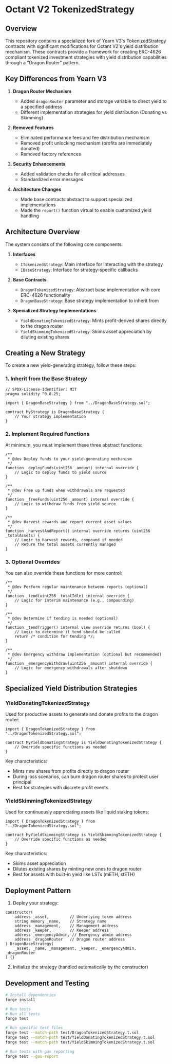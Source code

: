 # Octant V2 TokenizedStrategy

## Overview

This repository contains a specialized fork of Yearn V3's TokenizedStrategy contracts with significant modifications for Octant V2's yield distribution mechanism. These contracts provide a framework for creating ERC-4626 compliant tokenized investment strategies with yield distribution capabilities through a "Dragon Router" pattern.

## Key Differences from Yearn V3

1. **Dragon Router Mechanism**
   - Added `dragonRouter` parameter and storage variable to direct yield to a specified address
   - Different implementation strategies for yield distribution (Donating vs Skimming)

2. **Removed Features**
   - Eliminated performance fees and fee distribution mechanism
   - Removed profit unlocking mechanism (profits are immediately donated)
   - Removed factory references

3. **Security Enhancements**
   - Added validation checks for all critical addresses
   - Standardized error messages

4. **Architecture Changes**
   - Made base contracts abstract to support specialized implementations
   - Made the `report()` function virtual to enable customized yield handling

## Architecture Overview

The system consists of the following core components:

1. **Interfaces**
   - `ITokenizedStrategy`: Main interface for interacting with the strategy
   - `IBaseStrategy`: Interface for strategy-specific callbacks

2. **Base Contracts**
   - `DragonTokenizedStrategy`: Abstract base implementation with core ERC-4626 functionality
   - `DragonBaseStrategy`: Base strategy implementation to inherit from

3. **Specialized Strategy Implementations**
   - `YieldDonatingTokenizedStrategy`: Mints profit-derived shares directly to the dragon router
   - `YieldSkimmingTokenizedStrategy`: Skims asset appreciation by diluting existing shares

## Creating a New Strategy

To create a new yield-generating strategy, follow these steps:

### 1. Inherit from the Base Strategy

```solidity
// SPDX-License-Identifier: MIT
pragma solidity ^0.8.25;

import { DragonBaseStrategy } from "../DragonBaseStrategy.sol";

contract MyStrategy is DragonBaseStrategy {
    // Your strategy implementation
}
```

### 2. Implement Required Functions

At minimum, you must implement these three abstract functions:

```solidity
/**
 * @dev Deploy funds to your yield-generating mechanism
 */
function _deployFunds(uint256 _amount) internal override {
    // Logic to deploy funds to yield source
}

/**
 * @dev Free up funds when withdrawals are requested
 */
function _freeFunds(uint256 _amount) internal override {
    // Logic to withdraw funds from yield source
}

/**
 * @dev Harvest rewards and report current asset values
 */
function _harvestAndReport() internal override returns (uint256 _totalAssets) {
    // Logic to harvest rewards, compound if needed
    // Return the total assets currently managed
}
```

### 3. Optional Overrides

You can also override these functions for more control:

```solidity
/**
 * @dev Perform regular maintenance between reports (optional)
 */
function _tend(uint256 _totalIdle) internal override {
    // Logic for interim maintenance (e.g., compounding)
}

/**
 * @dev Determine if tending is needed (optional)
 */
function _tendTrigger() internal view override returns (bool) {
    // Logic to determine if tend should be called
    return /* condition for tending */;
}

/**
 * @dev Emergency withdraw implementation (optional but recommended)
 */
function _emergencyWithdraw(uint256 _amount) internal override {
    // Logic for emergency withdrawals after shutdown
}
```

## Specialized Yield Distribution Strategies

### YieldDonatingTokenizedStrategy

Used for productive assets to generate and donate profits to the dragon router:

```solidity
import { DragonTokenizedStrategy } from "../DragonTokenizedStrategy.sol";

contract MyYieldDonatingStrategy is YieldDonatingTokenizedStrategy {
    // Override specific functions as needed
}
```

Key characteristics:
- Mints new shares from profits directly to dragon router
- During loss scenarios, can burn dragon router shares to protect user principal
- Best for strategies with discrete profit events

### YieldSkimmingTokenizedStrategy

Used for continuously appreciating assets like liquid staking tokens:

```solidity
import { DragonTokenizedStrategy } from "../DragonTokenizedStrategy.sol";

contract MyYieldSkimmingStrategy is YieldSkimmingTokenizedStrategy {
    // Override specific functions as needed
}
```

Key characteristics:
- Skims asset appreciation
- Dilutes existing shares by minting new ones to dragon router
- Best for assets with built-in yield like LSTs (mETH, stETH)

## Deployment Pattern

1. Deploy your strategy:

```solidity
constructor(
    address _asset,         // Underlying token address
    string memory _name,    // Strategy name
    address _management,    // Management address
    address _keeper,        // Keeper address
    address _emergencyAdmin, // Emergency admin address
    address _dragonRouter   // Dragon router address
) DragonBaseStrategy(
    _asset, _name, _management, _keeper, _emergencyAdmin, _dragonRouter
) {}
```

2. Initialize the strategy (handled automatically by the constructor)

## Development and Testing

```bash
# Install dependencies
forge install

# Run tests
# Run all tests
forge test

# Run specific test files
forge test --match-path test/DragonTokenizedStrategy.t.sol
forge test --match-path test/YieldDonatingTokenizedStrategy.t.sol
forge test --match-path test/YieldSkimmingTokenizedStrategy.t.sol

# Run tests with gas reporting
forge test --gas-report
